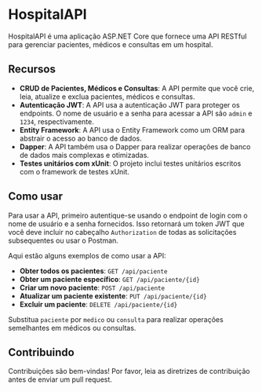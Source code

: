# HospitalAPI

HospitalAPI é uma aplicação ASP.NET Core que fornece uma API RESTful para gerenciar pacientes, médicos e consultas em um hospital.

## Recursos

- **CRUD de Pacientes, Médicos e Consultas**: A API permite que você crie, leia, atualize e exclua pacientes, médicos e consultas.
- **Autenticação JWT**: A API usa a autenticação JWT para proteger os endpoints. O nome de usuário e a senha para acessar a API são `admin` e `1234`, respectivamente.
- **Entity Framework**: A API usa o Entity Framework como um ORM para abstrair o acesso ao banco de dados.
- **Dapper**: A API também usa o Dapper para realizar operações de banco de dados mais complexas e otimizadas.
- **Testes unitários com xUnit**: O projeto inclui testes unitários escritos com o framework de testes xUnit.

## Como usar

Para usar a API, primeiro autentique-se usando o endpoint de login com o nome de usuário e a senha fornecidos. Isso retornará um token JWT que você deve incluir no cabeçalho `Authorization` de todas as solicitações subsequentes ou usar o Postman.

Aqui estão alguns exemplos de como usar a API:

- **Obter todos os pacientes**: `GET /api/paciente`
- **Obter um paciente específico**: `GET /api/paciente/{id}`
- **Criar um novo paciente**: `POST /api/paciente`
- **Atualizar um paciente existente**: `PUT /api/paciente/{id}`
- **Excluir um paciente**: `DELETE /api/paciente/{id}`

Substitua `paciente` por `medico` ou `consulta` para realizar operações semelhantes em médicos ou consultas.

## Contribuindo

Contribuições são bem-vindas! Por favor, leia as diretrizes de contribuição antes de enviar um pull request.
